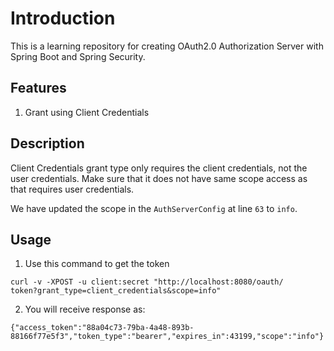 # Introduction

This is a learning repository for creating OAuth2.0 Authorization Server with Spring Boot and Spring Security.

## Features

1. Grant using Client Credentials

## Description

Client Credentials grant type only requires the client credentials, not the user credentials.
Make sure that it does not have same scope access as that requires user credentials.

We have updated the scope in the `AuthServerConfig` at line `63` to `info`.

## Usage

1. Use this command to get the token

```curl
curl -v -XPOST -u client:secret "http://localhost:8080/oauth/
token?grant_type=client_credentials&scope=info"
```

2. You will receive response as:

```curl
{"access_token":"88a04c73-79ba-4a48-893b-88166f77e5f3","token_type":"bearer","expires_in":43199,"scope":"info"}
```
